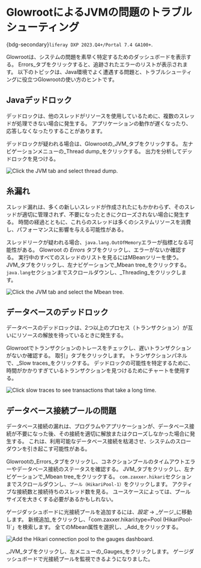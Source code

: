 # GlowrootによるJVMの問題のトラブルシューティング

{bdg-secondary}`liferay DXP 2023.Q4+/Portal 7.4 GA100+`.

Glowrootは、システムの問題を素早く特定するためのダッシュボードを表示する。 Errors_タブをクリックすると、追跡されたエラーのリストが表示されます。 以下のトピックは、Java環境でよく遭遇する問題と、トラブルシューティングに役立つGlowrootの使い方のヒントです。

## Javaデッドロック

デッドロックは、他のスレッドがリソースを使用しているために、複数のスレッドが処理できない場合に発生する。 アプリケーションの動作が遅くなったり、応答しなくなったりすることがあります。

デッドロックが疑われる場合は、Glowrootの_JVM_タブをクリックする。 左ナビゲーションメニューの_Thread dump_をクリックする。 出力を分析してデッドロックを見つける。

![Click the JVM tab and select thread dump.](./troubleshooting-jvm-issues-with-glowroot/images/01.png)

## 糸漏れ

スレッド漏れは、多くの新しいスレッドが作成されたにもかかわらず、そのスレッドが適切に管理されず、不要になったときにクローズされない場合に発生する。 時間の経過とともに、これらのスレッドは多くのシステムリソースを消費し、パフォーマンスに影響を与える可能性がある。

スレッドリークが疑われる場合、`java.lang.OutOfMemory`エラーが指標となる可能性がある。 Glowroot の _Errors_ タブをクリックし、エラーがないか確認する。 実行中のすべてのスレッドのリストを見るにはMBeanツリーを使う。 JVM_タブをクリックし、左ナビゲーションで_Mbean tree_をクリックする。 `java.lang`セクションまでスクロールダウンし、_Threading_をクリックします。

![Click the JVM tab and select the Mbean tree.](./troubleshooting-jvm-issues-with-glowroot/images/02.png)

## データベースのデッドロック

データベースのデッドロックは、2つ以上のプロセス（トランザクション）が互いにリソースの解放を待っているときに発生する。

Glowrootでトランザクションのトレースをチェックし、遅いトランザクションがないか確認する。 取引」タブをクリックします。 トランザクションパネルで、_Slow traces_をクリックする。 デッドロックの可能性を特定するために、時間がかかりすぎているトランザクションを見つけるためにチャートを使用する。

![Click slow traces to see transactions that take a long time.](./troubleshooting-jvm-issues-with-glowroot/images/03.png)

## データベース接続プールの問題

データベース接続の漏れは、プログラムやアプリケーションが、データベース接続が不要になった後、その接続を適切に解放またはクローズしなかった場合に発生する。 これは、利用可能なデータベース接続を枯渇させ、システムのスローダウンを引き起こす可能性がある。

Glowrootの_Errors_タブをクリックし、コネクションプールのタイムアウトエラーやデータベース接続のステータスを確認する。 JVM_タブをクリックし、左ナビゲーションで_Mbean tree_をクリックする。 `com.zaxxer.hikari`セクションまでスクロールダウンし、`プール（HikariPool-1）`をクリックします。 アクティブな接続数と接続待ちのスレッド数を見る。 ユースケースによっては、プールサイズを大きくする必要があるかもしれない。

ゲージダッシュボードに光接続プールを追加するには、_設定_ &rarr; _ゲージ_に移動します。 新規追加_をクリックし、「com.zaxxer.hikari:type=Pool (HikariPool-1)`」を検索します。 全てのMbean属性を選択し、_Add_をクリックする。

![Add the Hikari connection pool to the gauges dashboard.](./troubleshooting-jvm-issues-with-glowroot/images/04.png)

_JVM_タブをクリックし、左メニューの_Gauges_をクリックします。 ゲージダッシュボードで光接続プールを監視できるようになりました。
